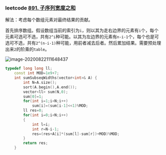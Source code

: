### leetcode [891. 子序列宽度之和](https://leetcode-cn.com/problems/sum-of-subsequence-widths/)

解法：考虑每个数组元素对最终结果的贡献。

首先排序数组。假设数组当前的索引为`i`，则以其为走右边界的元素有`i`个，每个元素可选可不选，共有`2^i`种可能。以其为左边界的元素有`n-i-1`个，每个也是可选可不选，共有`2^(n-i-1)`种可能，用前者减去后者。然后累加结果。需要预处理出来`2`的阶乘的`table`。

![image-20200822111648437](C:\Users\Administrator\AppData\Roaming\Typora\typora-user-images\image-20200822111648437.png)

```cpp
typedef long long ll;
    const int MOD=1e9+7;
    int sumSubseqWidths(vector<int>& A) {
        int N=A.size();
        sort(A.begin(),A.end());
        vector<ll> sum(N,0);
        sum[0]=1;
        for(int i=1;i<N;i++)
            sum[i]=(sum[i-1]<<1)%MOD;
        ll res=0;
        for(int i=0;i<N;i++)
        {
            int l=i;
            int r=N-i-1;
            res=(res+A[i]*(sum[l]-sum[r])+MOD)%MOD;
        }
        return res;
    }
```

